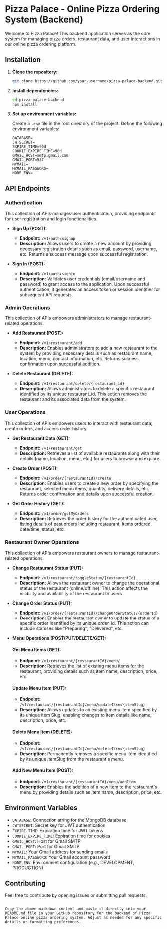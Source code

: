 
# Pizza Palace - Online Pizza Ordering System (Backend)

Welcome to Pizza Palace! This backend application serves as the core system for managing pizza orders, restaurant data, and user interactions in our online pizza ordering platform.

## Installation

1. **Clone the repository:**
   ```bash
   git clone https://github.com/your-username/pizza-palace-backend.git
   ```

2. **Install dependencies:**
   ```bash
   cd pizza-palace-backend
   npm install
   ```

3. **Set up environment variables:**

   Create a `.env` file in the root directory of the project. Define the following environment variables:

   ```plaintext
   DATABASE=
   JWTSECRET=
   EXPIRE_TIME=90d
   COOKIE_EXPIRE_TIME=90d
   GMAIL_HOST=smtp.gmail.com
   GMAIL_PORT=587
   MYMAIL=
   MYMAIL_PASSWORD=
   NODE_ENV=
   ```

## API Endpoints

### Authentication

This collection of APIs manages user authentication, providing endpoints for user registration and login functionalities.

- **Sign Up (POST):**
  - **Endpoint:** `/v1/auth/signup`
  - **Description:** Allows users to create a new account by providing necessary registration details such as email, password, username, etc. Returns a success message upon successful registration.

- **Sign In (POST):**
  - **Endpoint:** `/v1/auth/signin`
  - **Description:** Validates user credentials (email/username and password) to grant access to the application. Upon successful authentication, it generates an access token or session identifier for subsequent API requests.

### Admin Operations

This collection of APIs empowers administrators to manage restaurant-related operations.

- **Add Restaurant (POST):**
  - **Endpoint:** `/v1/restaurant/add`
  - **Description:** Enables administrators to add a new restaurant to the system by providing necessary details such as restaurant name, location, menu, contact information, etc. Returns success confirmation upon successful addition.

- **Delete Restaurant (DELETE):**
  - **Endpoint:** `/v1/restaurant/delete/{restaurant_id}`
  - **Description:** Allows administrators to delete a specific restaurant identified by its unique restaurant_id. This action removes the restaurant and its associated data from the system.

### User Operations

This collection of APIs empowers users to interact with restaurant data, create orders, and access order history.

- **Get Restaurant Data (GET):**
  - **Endpoint:** `/v1/restaurant/get`
  - **Description:** Retrieves a list of available restaurants along with their details (name, location, menu, etc.) for users to browse and explore.

- **Create Order (POST):**
  - **Endpoint:** `/v1/order/{restaurantId}/create`
  - **Description:** Enables users to create a new order by specifying the restaurant, selected menu items, quantity, delivery details, etc. Returns order confirmation and details upon successful creation.

- **Get Order History (GET):**
  - **Endpoint:** `/v1/order/getMyOrders`
  - **Description:** Retrieves the order history for the authenticated user, listing details of past orders including restaurant, items ordered, date/time, status, etc.

### Restaurant Owner Operations

This collection of APIs empowers restaurant owners to manage restaurant-related operations.

- **Change Restaurant Status (PUT):**
  - **Endpoint:** `/v1/restaurant/toggleStatus/{restaurantId}`
  - **Description:** Allows the restaurant owner to change the operational status of the restaurant (online/offline). This action affects the visibility and availability of the restaurant to users.

- **Change Order Status (PUT):**
  - **Endpoint:** `/v1/order/{restaurantId}/changeOrderStatus/{orderId}`
  - **Description:** Enables the restaurant owner to update the status of a specific order identified by its unique order_id. This action can include statuses like "Preparing", "Delivered", etc.

- **Menu Operations (POST/PUT/DELETE/GET):**

  #### Get Menu Items (GET):

  - **Endpoint:** `/v1/restaurant/{restaurantId}/menu/`
  - **Description:** Retrieves the list of existing menu items for the restaurant, providing details such as item name, description, price, etc.

  #### Update Menu Item (PUT):

  - **Endpoint:** `/v1/restaurant/{restaurantId}/menu/updateItem/{itemSlug}`
  - **Description:** Allows updates to an existing menu item specified by its unique item Slug, enabling changes to item details like name, description, price, etc.

  #### Delete Menu Item (DELETE):

  - **Endpoint:** `/v1/restaurant/{restaurantId}/menu/deleteItem/{itemSlug}`
  - **Description:** Permanently removes a specific menu item identified by its unique itemSlug from the restaurant's menu.

  #### Add New Menu Item (POST):

  - **Endpoint:** `/v1/restaurant/{restaurantId}/menu/addItem`
  - **Description:** Enables the addition of a new item to the restaurant's menu by providing details such as item name, description, price, etc.

## Environment Variables

- `DATABASE`: Connection string for the MongoDB database
- `JWTSECRET`: Secret key for JWT authentication
- `EXPIRE_TIME`: Expiration time for JWT tokens
- `COOKIE_EXPIRE_TIME`: Expiration time for cookies
- `GMAIL_HOST`: Host for Gmail SMTP
- `GMAIL_PORT`: Port for Gmail SMTP
- `MYMAIL`: Your Gmail address for sending emails
- `MYMAIL_PASSWORD`: Your Gmail account password
- `NODE_ENV`: Environment configuration (e.g., DEVELOPMENT, PRODUCTION)

## Contributing

Feel free to contribute by opening issues or submitting pull requests.
```

Copy the above markdown content and paste it directly into your README.md file in your GitHub repository for the backend of Pizza Palace online pizza ordering system. Adjust as needed for any specific details or formatting preferences.
